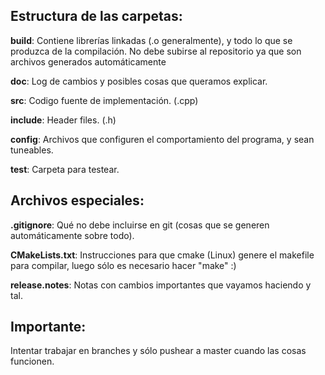 ## Estructura de las carpetas:

**build**: Contiene librerías linkadas (.o generalmente), y todo lo que se produzca de la compilación. No debe subirse al repositorio ya que son archivos generados automáticamente

**doc**: Log de cambios y posibles cosas que queramos explicar.

**src**: Codigo fuente de implementación. (.cpp)

**include**: Header files. (.h)

**config**: Archivos que configuren el comportamiento del programa, y sean tuneables.

**test**: Carpeta para testear.


## Archivos especiales:

**.gitignore**: Qué no debe incluirse en git (cosas que se generen automáticamente sobre todo).

**CMakeLists.txt**: Instrucciones para que cmake (Linux) genere el makefile para compilar, luego sólo es necesario hacer "make" :)

**release.notes**: Notas con cambios importantes que vayamos haciendo y tal.


## Importante:
Intentar trabajar en branches y sólo pushear a master cuando las cosas funcionen.
